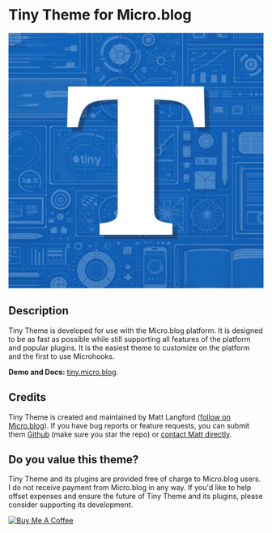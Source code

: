 # Tiny Theme for Micro.blog

![Tiny Theme for Micro.blog Logo](https://github.com/MattSLangford/Tiny-Theme-for-Micro.blog/blob/main/screenshot.jpg?raw=true)

## Description
Tiny Theme is developed for use with the Micro.blog platform. It is designed to be as fast as possible while still supporting all features of the platform and popular plugins. It is the easiest theme to customize on the platform and the first to use Microhooks.

**Demo and Docs:** [tiny.micro.blog](https://tiny.micro.blog).

## Credits

Tiny Theme is created and maintained by Matt Langford ([follow on Micro.blog](http://micro.blog/mtt?remote_follow=1)). If you have bug reports or feature requests, you can submit them [Github](https://github.com/MattSLangford/Tiny-Theme-for-Micro.blog) (make sure you star the repo) or [contact Matt directly](https://mattlangford.com/about/#contact).

## Do you value this theme?

Tiny Theme and its plugins are provided free of charge to Micro.blog users. I do not receive payment from Micro.blog in any way. If you'd like to help offset expenses and ensure the future of Tiny Theme and its plugins, please consider supporting its development.

<a href="https://www.buymeacoffee.com/mattlangford" target="_blank"><img src="https://cdn.buymeacoffee.com/buttons/v2/default-yellow.png" alt="Buy Me A Coffee" style="height: 60px !important;width: 217px !important;" ></a>
